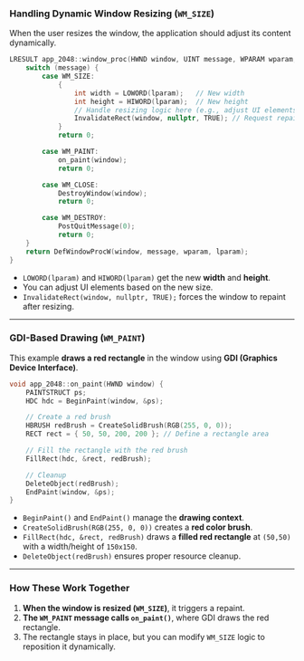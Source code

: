 ### Handling Dynamic Window Resizing (`WM_SIZE`)

When the user resizes the window, the application should adjust its content dynamically.
```cpp
LRESULT app_2048::window_proc(HWND window, UINT message, WPARAM wparam, LPARAM lparam) {
    switch (message) {
        case WM_SIZE:
            {
                int width = LOWORD(lparam);   // New width
                int height = HIWORD(lparam);  // New height
                // Handle resizing logic here (e.g., adjust UI elements)
                InvalidateRect(window, nullptr, TRUE); // Request repaint
            }
            return 0;

        case WM_PAINT:
            on_paint(window);
            return 0;

        case WM_CLOSE:
            DestroyWindow(window);
            return 0;

        case WM_DESTROY:
            PostQuitMessage(0);
            return 0;
    }
    return DefWindowProcW(window, message, wparam, lparam);
}
```

- `LOWORD(lparam)` and `HIWORD(lparam)` get the new **width** and **height**.
- You can adjust UI elements based on the new size.
- `InvalidateRect(window, nullptr, TRUE);` forces the window to repaint after resizing.
--- 

### GDI-Based Drawing (`WM_PAINT`)

This example **draws a red rectangle** in the window using **GDI (Graphics Device Interface)**.
```cpp
void app_2048::on_paint(HWND window) {
    PAINTSTRUCT ps;
    HDC hdc = BeginPaint(window, &ps);

    // Create a red brush
    HBRUSH redBrush = CreateSolidBrush(RGB(255, 0, 0));
    RECT rect = { 50, 50, 200, 200 }; // Define a rectangle area

    // Fill the rectangle with the red brush
    FillRect(hdc, &rect, redBrush);

    // Cleanup
    DeleteObject(redBrush);
    EndPaint(window, &ps);
}
```

- `BeginPaint()` and `EndPaint()` manage the **drawing context**.
- `CreateSolidBrush(RGB(255, 0, 0))` creates a **red color brush**.
- `FillRect(hdc, &rect, redBrush)` draws a **filled red rectangle** at `(50,50)` with a width/height of `150x150`.
- `DeleteObject(redBrush)` ensures proper resource cleanup.

---
### **How These Work Together**

1. **When the window is resized (`WM_SIZE`)**, it triggers a repaint.
2. **The `WM_PAINT` message calls `on_paint()`**, where GDI draws the red rectangle.
3. The rectangle stays in place, but you can modify `WM_SIZE` logic to reposition it dynamically.